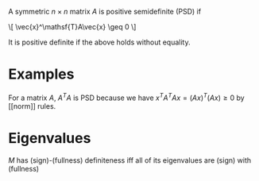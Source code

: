 A symmetric $n \times n$ matrix $A$ is positive semidefinite (PSD) if

\\[
\vec{x}^\mathsf{T}A\vec{x} \geq 0
\\]

It is positive definite if the above holds without equality.

# Examples

For a matrix $A$, $A^TA$ is PSD because we have $x^T A^TA x = (Ax)^T(Ax) \geq 0$ by [[norm]] rules.

# Eigenvalues

$M$ has (sign)-(fullness) definiteness iff all of its eigenvalues are (sign) with (fullness)


